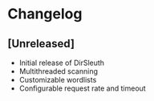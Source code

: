 # Changelog

## [Unreleased]
- Initial release of DirSleuth
- Multithreaded scanning
- Customizable wordlists
- Configurable request rate and timeout
